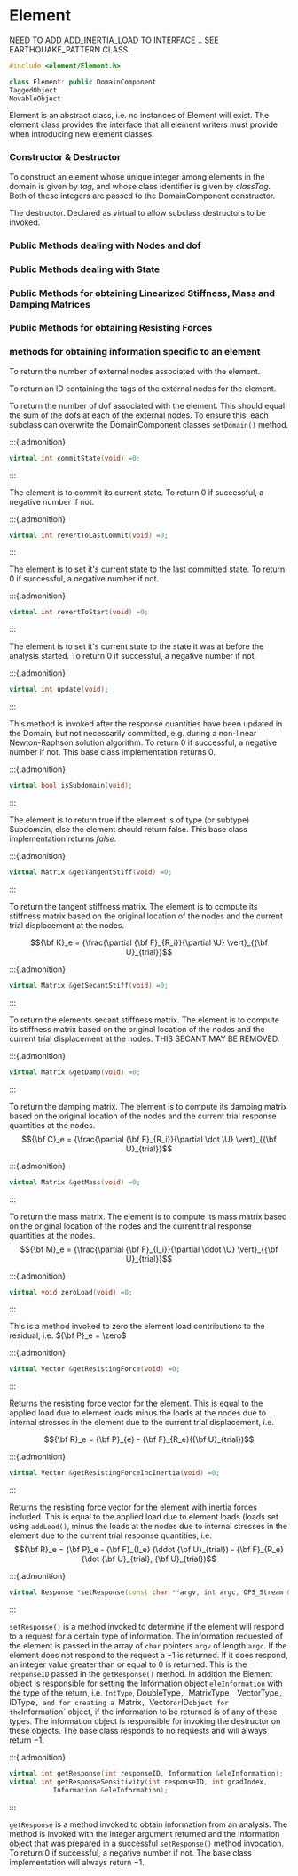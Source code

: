 # Element 

NEED TO ADD ADD_INERTIA_LOAD TO INTERFACE .. SEE EARTHQUAKE_PATTERN
CLASS.

```cpp
#include <element/Element.h>

class Element: public DomainComponent
TaggedObject
MovableObject
```



Element is an abstract class, i.e. no instances of Element will exist.
The element class provides the interface that all element writers must
provide when introducing new element classes.

### Constructor & Destructor

To construct an element whose unique integer among elements in the
domain is given by *tag*, and whose class identifier is given by
*classTag*. Both of these integers are passed to the DomainComponent
constructor.


The destructor. Declared as virtual to allow subclass destructors to be
invoked.





### Public Methods dealing with Nodes and dof




### Public Methods dealing with State





### Public Methods for obtaining Linearized Stiffness, Mass and Damping Matrices




### Public Methods for obtaining Resisting Forces



### methods for obtaining information specific to an element



To return the number of external nodes associated with the element.

To return an ID containing the tags of the external nodes for the
element.

To return the number of dof associated with the element. This should
equal the sum of the dofs at each of the external nodes. To ensure this,
each subclass can overwrite the DomainComponent classes `setDomain()`
method.

:::{.admonition}
```cpp
virtual int commitState(void) =0;
```
:::

The element is to commit its current state. To return $0$ if successful,
a negative number if not.

:::{.admonition}
```cpp
virtual int revertToLastCommit(void) =0;
```
:::

The element is to set it's current state to the last committed state. To
return $0$ if successful, a negative number if not.

:::{.admonition}
```cpp
virtual int revertToStart(void) =0;
```
:::

The element is to set it's current state to the state it was at before
the analysis started. To return $0$ if successful, a negative number if
not.

:::{.admonition}
```cpp
virtual int update(void);
```
:::

This method is invoked after the response quantities have been updated
in the Domain, but not necessarily committed, e.g. during a non-linear
Newton-Raphson solution algorithm. To return $0$ if successful, a
negative number if not. This base class implementation returns $0$.

:::{.admonition}
```cpp
virtual bool isSubdomain(void);
```
:::

The element is to return true if the element is of type (or subtype)
Subdomain, else the element should return false. This base class
implementation returns $false$.

:::{.admonition}
```cpp
virtual Matrix &getTangentStiff(void) =0;
```
:::

To return the tangent stiffness matrix. The element is to compute its
stiffness matrix based on the original location of the nodes and the
current trial displacement at the nodes.

$${\bf K}_e = {\frac{\partial {\bf F}_{R_i}}{\partial \U}
\vert}_{{\bf U}_{trial}}$$


:::{.admonition}
```cpp
virtual Matrix &getSecantStiff(void) =0;
```
:::

To return the elements secant stiffness matrix. The element is to
compute its stiffness matrix based on the original location of the nodes
and the current trial displacement at the nodes. THIS SECANT MAY BE
REMOVED.

:::{.admonition}
```cpp
virtual Matrix &getDamp(void) =0;
```
:::

To return the damping matrix. The element is to compute its damping
matrix based on the original location of the nodes and the current trial
response quantities at the nodes.
$${\bf C}_e = {\frac{\partial {\bf F}_{R_i}}{\partial \dot \U}
\vert}_{{\bf U}_{trial}}$$


:::{.admonition}
```cpp
virtual Matrix &getMass(void) =0;
```
:::

To return the mass matrix. The element is to compute its mass matrix
based on the original location of the nodes and the current trial
response quantities at the nodes.
$${\bf M}_e  = {\frac{\partial {\bf F}_{I_i}}{\partial \ddot \U}
\vert}_{{\bf U}_{trial}}$$


:::{.admonition}
```cpp
virtual void zeroLoad(void) =0;
```
:::

This is a method invoked to zero the element load contributions to the
residual, i.e. ${\bf P}_e = \zero$



:::{.admonition}
```cpp
virtual Vector &getResistingForce(void) =0;
```
:::

Returns the resisting force vector for the element. This is equal to the
applied load due to element loads minus the loads at the nodes due to
internal stresses in the element due to the current trial displacement, i.e. 

$${\bf R}_e = {\bf P}_{e} - {\bf F}_{R_e}({\bf U}_{trial})$$


:::{.admonition}
```cpp
virtual Vector &getResistingForceIncInertia(void) =0;
```
:::

Returns the resisting force vector for the element with inertia forces
included. This is equal to the applied load due to element loads (loads
set using `addLoad()`, minus the loads at the nodes due to internal
stresses in the element due to the current trial response quantities,
i.e. $${\bf R}_e = 
{\bf P}_e -  {\bf F}_{I_e} (\ddot {\bf U}_{trial}) - {\bf F}_{R_e}(\dot
{\bf U}_{trial}, {\bf U}_{trial})$$

:::{.admonition}
```cpp
virtual Response *setResponse(const char **argv, int argc, OPS_Stream &theHandler);
```
:::

`setResponse()` is a method invoked to determine if the element will
respond to a request for a certain type of information. The information
requested of the element is passed in the array of `char` pointers `argv`
of length `argc`. If the element does not respond to the request a $-1$
is returned. If it does respond, an integer value greater than or equal
to $0$ is returned. This is the `responseID` passed in the
`getResponse()` method. In addition the Element object is responsible
for setting the Information object `eleInformation` with the type of the
return, i.e. `IntType`, DoubleType`, `MatrixType`, `VectorType`, `IDType`, and
for creating a `Matrix`, `Vector` or `ID` object for the `Information` object,
if the information to be returned is of any of these types. The
information object is responsible for invoking the destructor on these
objects. The base class responds to no requests and will always return
$-1$.

:::{.admonition}
```cpp
virtual int getResponse(int responseID, Information &eleInformation);
virtual int getResponseSensitivity(int responseID, int gradIndex,
           Information &eleInformation);
```
:::

`getResponse` is a method invoked to obtain information from an analysis.
The method is invoked with the integer argument returned and the
Information object that was prepared in a successful `setResponse()`
method invocation. To return $0$ if successful, a negative number if
not. The base class implementation will always return $-1$.

